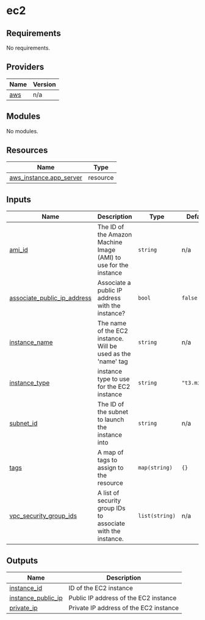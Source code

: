 # ec2

<!-- BEGIN_TF_DOCS -->
## Requirements

No requirements.

## Providers

| Name | Version |
|------|---------|
| <a name="provider_aws"></a> [aws](#provider\_aws) | n/a |

## Modules

No modules.

## Resources

| Name | Type |
|------|------|
| [aws_instance.app_server](https://registry.terraform.io/providers/hashicorp/aws/latest/docs/resources/instance) | resource |

## Inputs

| Name | Description | Type | Default | Required |
|------|-------------|------|---------|:--------:|
| <a name="input_ami_id"></a> [ami\_id](#input\_ami\_id) | The ID of the Amazon Machine Image (AMI) to use for the instance | `string` | n/a | yes |
| <a name="input_associate_public_ip_address"></a> [associate\_public\_ip\_address](#input\_associate\_public\_ip\_address) | Associate a public IP address with the instance? | `bool` | `false` | no |
| <a name="input_instance_name"></a> [instance\_name](#input\_instance\_name) | The name of the EC2 instance. Will be used as the 'name' tag | `string` | n/a | yes |
| <a name="input_instance_type"></a> [instance\_type](#input\_instance\_type) | instance type to use for the EC2 instance | `string` | `"t3.micro"` | no |
| <a name="input_subnet_id"></a> [subnet\_id](#input\_subnet\_id) | The ID of the subnet to launch the instance into | `string` | n/a | yes |
| <a name="input_tags"></a> [tags](#input\_tags) | A map of tags to assign to the resource | `map(string)` | `{}` | no |
| <a name="input_vpc_security_group_ids"></a> [vpc\_security\_group\_ids](#input\_vpc\_security\_group\_ids) | A list of security group IDs to associate with the instance. | `list(string)` | n/a | yes |

## Outputs

| Name | Description |
|------|-------------|
| <a name="output_instance_id"></a> [instance\_id](#output\_instance\_id) | ID of the EC2 instance |
| <a name="output_instance_public_ip"></a> [instance\_public\_ip](#output\_instance\_public\_ip) | Public IP address of the EC2 instance |
| <a name="output_private_ip"></a> [private\_ip](#output\_private\_ip) | Private IP address of the EC2 instance |
<!-- END_TF_DOCS -->
